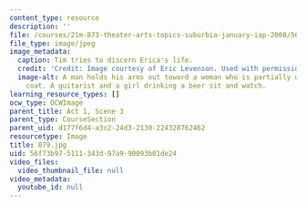 ```yaml
---
content_type: resource
description: ''
file: /courses/21m-873-theater-arts-topics-suburbia-january-iap-2008/56f73b975111343d97a990093b01de24_079.jpg
file_type: image/jpeg
image_metadata:
  caption: Tim tries to discern Erica's life.
  credit: 'Credit: Image courtesy of Eric Levenson. Used with permission.'
  image-alt: A man holds his arms out toward a woman who is partially wearing a red
    coat. A guitarist and a girl drinking a beer sit and watch.
learning_resource_types: []
ocw_type: OCWImage
parent_title: Act 1, Scene 3
parent_type: CourseSection
parent_uid: d177f6d4-a3c2-24d3-2130-224328762462
resourcetype: Image
title: 079.jpg
uid: 56f73b97-5111-343d-97a9-90093b01de24
video_files:
  video_thumbnail_file: null
video_metadata:
  youtube_id: null
---
```

